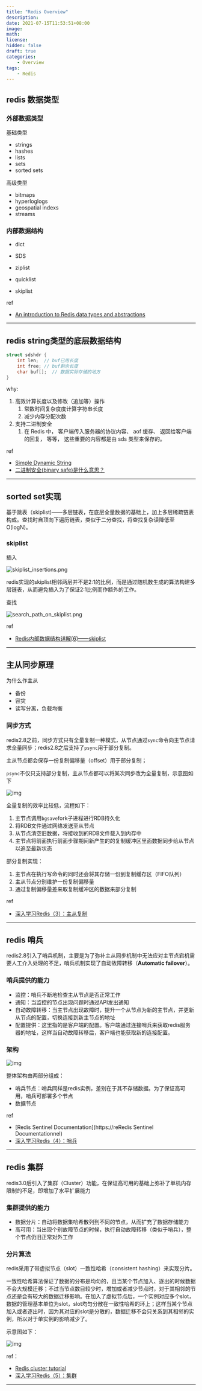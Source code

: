 ```yaml
---
title: "Redis Overview"
description: 
date: 2021-07-15T11:53:51+08:00
image: 
math: 
license: 
hidden: false
draft: true
categories:
    - Overview
tags:
    - Redis
---
```


## redis 数据类型

### 外部数据类型

基础类型

- strings
- hashes
- lists
- sets
- sorted sets

高级类型

- bitmaps
- hyperloglogs
- geospatial indexs
- streams

### 内部数据结构

- dict 
- SDS

- ziplist
- quicklist
- skiplist



ref

- [An introduction to Redis data types and abstractions](https://redis.io/topics/data-types-intro)

---

## redis string类型的底层数据结构
```c
struct sdshdr {
    int len;  // buf已用长度
    int free; // buf剩余长度
    char buf[];  // 数据实际存储的地方
}
```

why:

1. 高效计算长度以及修改（追加等）操作
   1. 常数时间复杂度度计算字符串长度
   2. 减少内存分配次数
2. 支持二进制安全
   1. 在 Redis 中， 客户端传入服务器的协议内容、 aof 缓存、 返回给客户端的回复， 等等， 这些重要的内容都是由 sds 类型来保存的。

ref

- [Simple Dynamic String](https://redisbook.readthedocs.io/en/latest/internal-datastruct/sds.html)
- [二进制安全(binary safe)是什么意思？](https://www.zhihu.com/question/28705562)

---

## sorted set实现

基于跳表（skiplist)——多层链表，在底层全量数据的基础上，加上多层稀疏链表构成。查找时自顶向下遍历链表，类似于二分查找，将查找复杂读降低至O(logN)。



### skiplist

插入

![skiplist_insertions.png](https://i.loli.net/2021/07/16/qsGalfT3iXKLxYF.png)

redis实现的skiplist相邻两层并不是2:1的比例，而是通过随机数生成的算法构建多层链表，从而避免插入为了保证2:1比例而作额外的工作。



查找

![search_path_on_skiplist.png](https://i.loli.net/2021/07/16/9ml1Pk3CfJja85E.png)

ref

- [Redis内部数据结构详解(6)——skiplist](http://zhangtielei.com/posts/blog-redis-skiplist.html)

---

## 主从同步原理



为什么作主从

- 备份
- 容灾
- 读写分离，负载均衡

### 同步方式

redis2.8之前，同步方式只有全量复制一种模式，从节点通过`sync`命令向主节点请求全量同步；redis2.8之后支持了`psync`用于部分复制。

主从节点都会保存一份复制偏移量（offset）用于部分复制；

`psync`不仅只支持部分复制，主从节点都可以将某次同步改为全量复制，示意图如下

![img](https://i.loli.net/2021/07/17/ce8q2CFS7lw9Y6R.png)

全量复制的效率比较低，流程如下：

1. 主节点调用`bgsave`fork子进程进行RDB持久化
2. 将RDB文件通过网络发送至从节点
3. 从节点清空旧数据，将接收到的RDB文件载入到内存中
4. 主节点将前面执行前面步骤期间新产生的的复制缓冲区里面数据同步给从节点以追至最新状态



部分复制实现：

1. 主节点在执行写命令的同时还会将其存储一份到复制缓存区（FIFO队列）
2. 主从节点分别维护一份复制偏移量
3. 通过复制偏移量差来取复制缓冲区的数据来部分复制



ref

- [深入学习Redis（3）：主从复制](https://www.cnblogs.com/kismetv/p/9236731.html)

---

## redis 哨兵

redis2.8引入了哨兵机制，主要是为了弥补主从同步机制中无法应对主节点宕机需要人工介入处理的不足，哨兵机制实现了自动故障转移（**Automatic failover**）。

### 哨兵提供的能力

- 监控：哨兵不断地检查主从节点是否正常工作
- 通知：当监控的节点出现问题时通过API发出通知
- 自动故障转移：当主节点出现故障时，提升一个从节点为新的主节点，并更新从节点的配置，切换连接到新主节点的地址
- 配置提供：这里指的是客户端的配置。客户端通过连接哨兵来获取redis服务器的地址，这样当自动故障转移后，客户端也能获取新的连接配置。

### 架构

![img](https://i.loli.net/2021/07/17/NuwAi2g9ztO7Rme.png)



整体架构由两部分组成：

- 哨兵节点：哨兵同样是redis实例，差别在于其不存储数据。为了保证高可用，哨兵可部署多个节点
- 数据节点

ref

- [Redis Sentinel Documentation](https://reRedis Sentinel Documentationnel)
- [深入学习Redis（4）：哨兵](https://www.cnblogs.com/kismetv/p/9609938.html)

---

## redis 集群

redis3.0后引入了集群（Cluster）功能，在保证高可用的基础上弥补了单机内存限制的不足，即增加了水平扩展能力

### 集群提供的能力

- 数据分片：自动将数据集哈希散列到不同的节点，从而扩充了数据存储能力
- 高可用：当出现个别故障节点的时候，执行自动故障转移（类似于哨兵），整个节点仍旧正常对外工作

### 分片算法

redis采用了带虚拟节点（slot）一致性哈希（consistent hashing）来实现分片。

一致性哈希算法保证了数据的分布是均匀的，且当某个节点加入、逐出的时候数据不会大规模迁移；不过当节点数目较少时，增加或者减少节点时，对于其相邻的节点还是会有较大的数据迁移影响。在加入了虚拟节点后，一个实例对应多个slot，数据的管理基本单位为slot，slot均匀分散在一致性哈希的环上；这样当某个节点加入或者逐出时，因为其对应的slot是分散的，数据迁移不会只关系到其相邻的实例，所以对于单实例的影响减少了。

示意图如下：

![img](https://i.loli.net/2021/07/17/6Cb8l1RxGPuzZT9.png)



ref：

- [Redis cluster tutorial](https://redis.io/topics/cluster-tutorial#redis-cluster-data-sharding)
- [深入学习Redis（5）：集群](https://www.cnblogs.com/kismetv/p/9853040.html)

---

